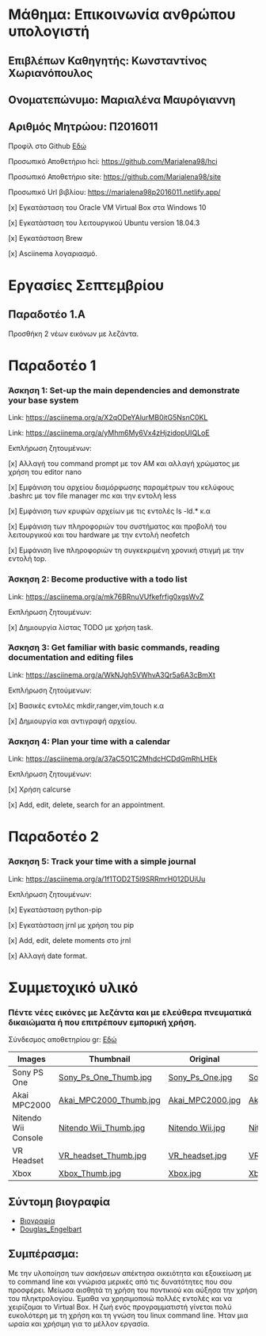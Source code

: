 # Μάθημα: Επικοινωνία ανθρώπου υπολογιστή
## Επιβλέπων Καθηγητής: Κωνσταντίνος Χωριανόπουλος
## Ονοματεπώνυμο: Μαριαλένα Μαυρόγιαννη
## Αριθμός Μητρώου: Π2016011
Προφίλ στο Github
  [Εδώ](https://github.com/Marialena98)
  
  Προσωπικό Αποθετήριο hci: https://github.com/Marialena98/hci
  
  Προσωπικό Αποθετήριο site: https://github.com/Marialena98/site
  
  Προσωπικό Url βιβλίου: https://marialena98p2016011.netlify.app/
  
  
 [x] Εγκατάσταση του Oracle VM Virtual Box στα Windows 10

 [x] Εγκατάσταση του λειτουργικού Ubuntu version 18.04.3

 [x] Εγκατάσταση Brew

 [x] Asciinema λογαριασμό.
 
 # Εργασίες Σεπτεμβρίου
 
 ## Παραδοτέο 1.Α
 
 Προσθήκη 2 νέων εικόνων με λεζάντα.
  
# Παραδοτέο 1
  
### Άσκηση 1: Set-up the main dependencies and demonstrate your base system	
  
 Link: https://asciinema.org/a/X2qODeYAlurMB0itG5NsnC0KL
  
 Link: https://asciinema.org/a/yMhm6My6Vx4zHjzidopUIQLoE
  
 Εκπλήρωση ζητουμένων:
 
 [x] Αλλαγή του command prompt με τον ΑΜ και αλλαγή χρώματος με χρήση του editor nano

 [x] Εμφάνιση του αρχείου διαμόρφωσης παραμέτρων του κελύφους .bashrc με τον file manager mc και την εντολή less

 [x] Εμφάνιση των κρυφών αρχείων με τις εντολές ls -ld.* κ.α

 [x] Εμφάνιση  των πληροφοριών του συστήματος και προβολή του λειτουργικού και του hardware με την εντολή neofetch
 
 [x] Εμφάνιση live πληροφοριών τη συγκεκριμένη χρονική στιγμή με την εντολή top.
        
### Άσκηση 2: Become productive with a todo list	

 Link: https://asciinema.org/a/mk76BRnuVUfkefrfig0xgsWvZ

 Εκπλήρωση ζητουμένων: 

 [x] Δημιουργία λίστας TODO με χρήση task.

### Άσκηση 3: Get familiar with basic commands, reading documentation and editing files	

 Link: https://asciinema.org/a/WkNJgh5VWhvA3Qr5a6A3cBmXt

 Εκπλήρωση ζητούμενων:

 [x] Βασικές εντολές mkdir,ranger,vim,touch κ.α

 [x] Δημιουργία και αντιγραφή αρχείου.
 
### Άσκηση 4: Plan your time with a calendar
 
 Link: https://asciinema.org/a/37aC5O1C2MhdcHCDdGmRhLHEk
 
 Εκπλήρωση ζητουμένων:
 
 [x] Χρήση calcurse 
 
 [x] Add, edit, delete, search for an appointment.
 
# Παραδοτέο 2

### Άσκηση 5: Track your time with a simple journal	

 Link: https://asciinema.org/a/1f1TOD2T5l9SRRmrH012DUiUu

 Εκπλήρωση ζητουμένων:

 [x] Εγκατάσταση python-pip

 [x] Εγκατάσταση jrnl με χρήση του pip

 [x] Add, edit, delete moments στο jrnl

 [x] Αλλαγή date format.
 
 # Συμμετοχικό υλικό
 
 ### Πέντε νέες εικόνες με λεζάντα και με ελεύθερα πνευματικά δικαιώματα ή που επιτρέπουν εμπορική χρήση.
 
 Σύνδεσμος αποθετηρίου gr: [Εδώ](https://github.com/Marialena98/gr)

| Images | Thumbnail | Original | (.md) |
| --- | --- | --- | --- |
| Sony PS One | [Sony_Ps_One_Thumb.jpg](https://github.com/Marialena98/gr/blob/master/images/Sony_Ps_One_Thumb.jpg) 	|  [Sony_Ps_One.jpg](https://github.com/Marialena98/gr/blob/master/images/Sony_Ps_One.jpg) 	| [Sony_Ps_One.md](https://github.com/Marialena98/gr/blob/master/_gallery/Sony_Ps_One.md) 	|<br>
| Akai MPC2000 | [Akai_MPC2000_Thumb.jpg](https://github.com/Marialena98/gr/blob/master/images/Akai_MPC2000_Thumb.jpg) 	|  [Akai_MPC2000.jpg](https://github.com/Marialena98/gr/blob/master/images/Akai_MPC2000.jpg) 	| [Akai_MPC2000.md](https://github.com/Marialena98/gr/blob/master/_gallery/Akai_MPC2000.md) 	|<br>
| Nitendo Wii Console | [Nitendo Wii_Thumb.jpg](https://github.com/Marialena98/gr/blob/master/images/Nitendo_Wii_Thumb.jpg) 	|  [Nitendo Wii.jpg](https://github.com/Marialena98/gr/blob/master/images/Nitendo_Wii%20.jpg) 	| [Nitendo Wii.md](https://github.com/Marialena98/gr/blob/master/_gallery/Nitendo_Wii.md) 	|<br>
| VR Headset | [VR_headset_Thumb.jpg](https://github.com/Marialena98/gr/blob/master/images/VR_headset_Thumb.jpg) 	|  [VR_headset.jpg](https://github.com/Marialena98/gr/blob/master/images/VR_headset.jpg) 	| [VR_Headset.md](https://github.com/Marialena98/gr/blob/master/_gallery/VR_Headset.md) 	|<br>
| Xbox | [Xbox_Thumb.jpg](https://github.com/Marialena98/gr/blob/master/images/Xbox-Thumb.jpg) 	|  [Xbox.jpg](https://github.com/Marialena98/gr/blob/master/images/Xbox.jpg) 	| [Xbox.md](https://github.com/Marialena98/gr/blob/master/_gallery/Xbox.md) 	|<br>

## Σύντομη βιογραφία 

- [Βιογραφία](https://github.com/Marialena98/gr/blob/master/_biography/Bio-Douglas_Engelbart.md)
- [Douglas_Engelbart](https://github.com/Marialena98/gr/blob/master/_biography/Douglas%20Engelbart.md)


## Συμπέρασμα:

Με την υλοποίηση των ασκήσεων απέκτησα οικειότητα και εξοικείωση με το command line και γνώρισα μερικές από τις δυνατότητες που σου προσφέρει. Μείωσα αισθητά τη χρήση του ποντικιού και αύξησα την χρήση του πληκτρολογίου. Έμαθα να χρησιμοποιώ πολλές εντολές και να χειρίζομαι το Virtual Box. Η ζωή ενός προγραμματιστή γίνεται πολύ ευκολότερη με τη χρήση και τη γνώση του linux command line. Ήταν μια ωραία και χρήσιμη για το μέλλον εργασία.
